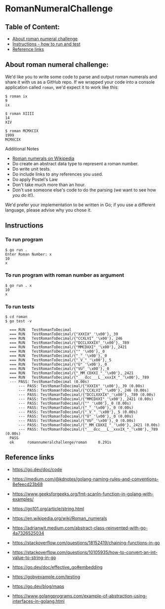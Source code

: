 # RomanNumeralChallenge

## Table of Content:

   - [About roman numeral challenge](#about-roman-numeral-challenge)
   - [Instructions - how to run and test ](#instructions)
   - [Reference links](#reference-links)


## About roman numeral challenge: 

We'd like you to write some code to parse and output roman numerals and share it with us as a GitHub repo.
If we wrapped your code into a console application called `roman`, we'd expect it to work like this:

```
$ roman ix
9
ix

$ roman XIIII
14
XIV

$ roman MCMXCIX
1999
MCMXCIX
```

Additional Notes

* [Roman numerals on Wikipedia](https://en.wikipedia.org/wiki/Roman_numerals)
* Do create an abstract data type to represent a roman number.
* Do write unit tests.
* Do include links to any references you used.
* Do apply Postel's Law
* Don't take much more than an hour.
* Don't use someone else's code to do the parsing (we want to see how _you_ do it!).

We'd prefer your implementation to be written in  Go; if you use a different language, please advise why you chose it.


## Instructions 

### To run program  
  ```
  $ go run .
  Enter Roman Number: x 
  10
  x
  ```

### To run program with roman number as argument  
  ```
  $ go run . x
  10
  x
  ```
### To run tests 
  ```
  $ cd roman
  $ go test -v

    === RUN   TestRomanToDecimal
    === RUN   TestRomanToDecimal/{"XXXIX"_'\x00'},_39
    === RUN   TestRomanToDecimal/{"CCXLVI"_'\x00'},_246
    === RUN   TestRomanToDecimal/{"DCCLXXXIX"_'\x00'},_789
    === RUN   TestRomanToDecimal/{"MMCDXXI"_'\x00'},_2421
    === RUN   TestRomanToDecimal/{""_'\x00'},_0
    === RUN   TestRomanToDecimal/{"_"_'\x00'},_0
    === RUN   TestRomanToDecimal/{"_V_"_'\x00'},_5
    === RUN   TestRomanToDecimal/{"U"_'\x00'},_0
    === RUN   TestRomanToDecimal/{"VU"_'\x00'},_0
    === RUN   TestRomanToDecimal/{"_MM_CDXXI_"_'\x00'},_2421
    === RUN   TestRomanToDecimal/{"___dcc___L__xxxIX_"_'\x00'},_789
    --- PASS: TestRomanToDecimal (0.00s)
        --- PASS: TestRomanToDecimal/{"XXXIX"_'\x00'},_39 (0.00s)
        --- PASS: TestRomanToDecimal/{"CCXLVI"_'\x00'},_246 (0.00s)
        --- PASS: TestRomanToDecimal/{"DCCLXXXIX"_'\x00'},_789 (0.00s)
        --- PASS: TestRomanToDecimal/{"MMCDXXI"_'\x00'},_2421 (0.00s)
        --- PASS: TestRomanToDecimal/{""_'\x00'},_0 (0.00s)
        --- PASS: TestRomanToDecimal/{"_"_'\x00'},_0 (0.00s)
        --- PASS: TestRomanToDecimal/{"_V_"_'\x00'},_5 (0.00s)
        --- PASS: TestRomanToDecimal/{"U"_'\x00'},_0 (0.00s)
        --- PASS: TestRomanToDecimal/{"VU"_'\x00'},_0 (0.00s)
        --- PASS: TestRomanToDecimal/{"_MM_CDXXI_"_'\x00'},_2421 (0.00s)
        --- PASS: TestRomanToDecimal/{"___dcc___L__xxxIX_"_'\x00'},_789 (0.00s)
    PASS
    ok      romannumeralchallenge/roman     0.291s
  ```


## Reference links

* https://go.dev/doc/code

* https://medium.com/@kdnotes/golang-naming-rules-and-conventions-8efeecd23b68

* https://www.geeksforgeeks.org/fmt-scanln-function-in-golang-with-examples/

* https://go101.org/article/string.html

* https://en.wikipedia.org/wiki/Roman_numerals

* https://adrianwit.medium.com/abstract-class-reinvented-with-go-4a7326525034

* https://stackoverflow.com/questions/18152419/chaining-functions-in-go
   
* https://stackoverflow.com/questions/10105935/how-to-convert-an-int-value-to-string-in-go
   
*  https://go.dev/doc/effective_go#embedding 
    
* https://gobyexample.com/testing 
    
* https://go.dev/blog/maps 
    
* https://www.golangprograms.com/example-of-abstraction-using-interfaces-in-golang.html

